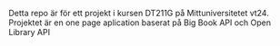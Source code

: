 Detta repo är för ett projekt i kursen DT211G på Mittuniversitetet vt24. 
Projektet är en one page aplication baserat på Big Book API och Open Library API 
